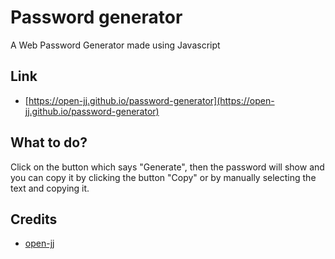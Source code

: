 # Password generator
A Web Password Generator made using Javascript
## Link
- [https://open-jj.github.io/password-generator](https://open-jj.github.io/password-generator)
## What to do?
Click on the button which says "Generate", then the password will show and you can copy it by clicking the button "Copy" or by manually selecting the text and copying it.
## Credits
- [open-jj](https://github.com/open-jj)
